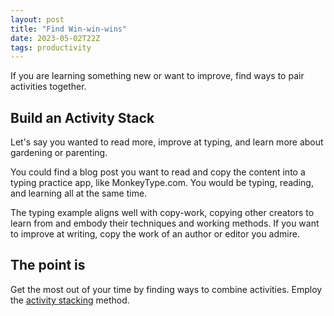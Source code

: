 ```yaml
---
layout: post
title: "Find Win-win-wins"
date: 2023-05-02T22Z
tags: productivity
---
```


If you are learning something new or want to improve, find ways to pair activities together.

## Build an Activity Stack

Let's say you wanted to read more, improve at typing, and learn more about gardening or parenting.

You could find a blog post you want to read and copy the content into a typing practice app, like MonkeyType.com. You would be typing, reading, and learning all at the same time.

The typing example aligns well with copy-work, copying other creators to learn from and embody their techniques and working methods. If you want to improve at writing, copy the work of an author or editor you admire.

## The point is

Get the most out of your time by finding ways to combine activities. Employ the [activity stacking](/glossary#activity-stacking) method.
